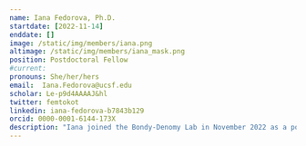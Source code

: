 ```yaml
---
name: Iana Fedorova, Ph.D.
startdate: [2022-11-14]
enddate: []
image: /static/img/members/iana.png 
altimage: /static/img/members/iana_mask.png
position: Postdoctoral Fellow
#current:
pronouns: She/her/hers 
email:  Iana.Fedorova@ucsf.edu
scholar: Le-p9d4AAAAJ&hl
twitter: femtokot
linkedin: iana-fedorova-b7843b129
orcid: 0000-0001-6144-173X
description: "Iana joined the Bondy-Denomy Lab in November 2022 as a post-doctoral scholar. She completed her graduate work in [Konstantin Severinov's Lab](https://www.waksman.rutgers.edu/severinov) at Skolkovo Institute of Science and Technology, Russia, where she studied CRISPR-Cas Type II effectors and their application in genome editing. In the Bondy-Denomy lab, Iana studies various Pseudomonas aeruginosa immune systems. She is also interested in the interplay between transposons and prokaryotic immune systems and the role of mobile genetic elements in the formation of defense islands. On weekends you can find Iana at the San Francisco Children's Museums and playgrounds where she has fun with her family. "
---
```

